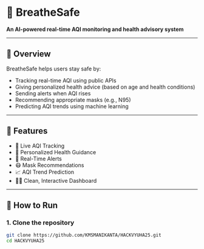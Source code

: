# 🌿 BreatheSafe

**An AI-powered real-time AQI monitoring and health advisory system**

---

## 📌 Overview

BreatheSafe helps users stay safe by:
- Tracking real-time AQI using public APIs
- Giving personalized health advice (based on age and health conditions)
- Sending alerts when AQI rises
- Recommending appropriate masks (e.g., N95)
- Predicting AQI trends using machine learning

---

## 🚀 Features

- 📡 Live AQI Tracking
- 👤 Personalized Health Guidance
- 📲 Real-Time Alerts
- 😷 Mask Recommendations
- 📈 AQI Trend Prediction
- 🧑‍💻 Clean, Interactive Dashboard

---



## 🧪 How to Run

### 1. Clone the repository
```bash
git clone https://github.com/KMSMANIKANTA/HACKVYUHA25.git
cd HACKVYUHA25
